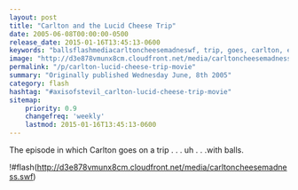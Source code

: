 ```yaml
---
layout: post
title: "Carlton and the Lucid Cheese Trip"
date: 2005-06-08T00:00:00-0500
release_date: 2015-01-16T13:45:13-0600
keywords: "ballsflashmediacarltoncheesemadneswf, trip, goes, carlton, episode"
image: "http://d3e878vmunx8cm.cloudfront.net/media/carltoncheesemadness_thumb.png"
permalink: "/p/carlton-lucid-cheese-trip-movie"
summary: "Originally published Wednesday June, 8th 2005"
category: flash
hashtag: "#axisofstevil_carlton-lucid-cheese-trip-movie"
sitemap:
    priority: 0.9
    changefreq: 'weekly'
    lastmod: 2015-01-16T13:45:13-0600
---
```


The episode in which Carlton goes on a trip . . . uh . . .with balls.

!#flash(http://d3e878vmunx8cm.cloudfront.net/media/carltoncheesemadness.swf)
